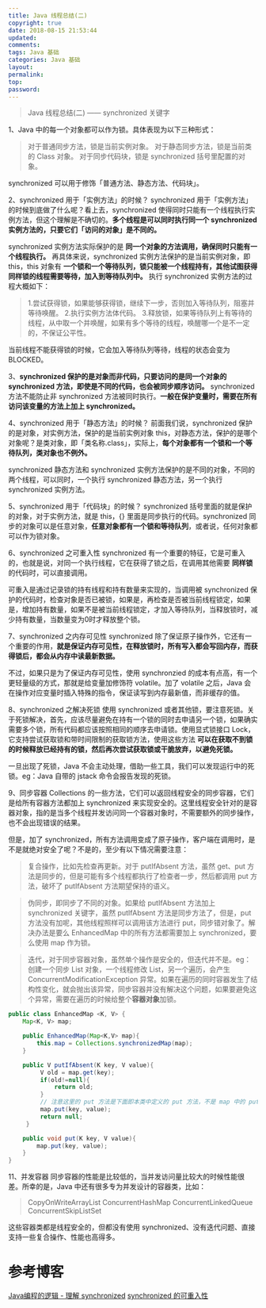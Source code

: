 ```yaml
---
title: Java 线程总结(二)
copyright: true
date: 2018-08-15 21:53:44
updated:
comments:
tags: Java 基础
categories: Java 基础
layout:
permalink:
top:
password:
---
```


<blockquote class="blockquote-center"> Java 线程总结(二) —— synchronized 关键字 </blockquote>

<!-- more -->

1、Java 中的每一个对象都可以作为锁。具体表现为以下三种形式：
> 对于普通同步方法，锁是当前实例对象。
> 对于静态同步方法，锁是当前类的 Class 对象。
> 对于同步代码块，锁是 synchronized 括号里配置的对象。                               

synchronized 可以用于修饰「普通方法、静态方法、代码块」。

2、synchronized 用于「实例方法」的时候？
synchronized 用于「实例方法」的时候到底做了什么呢？看上去，synchronized 使得同时只能有一个线程执行实例方法，但这个理解是不确切的。**多个线程是可以同时执行同一个 synchronized 实例方法的，只要它们「访问的对象」是不同的。**

synchronized 实例方法实际保护的是 **同一个对象的方法调用，确保同时只能有一个线程执行。** 再具体来说，synchronized 实例方法保护的是当前实例对象，即 this，this 对象有 **一个锁和一个等待队列，锁只能被一个线程持有，其他试图获得同样锁的线程需要等待，加入到等待队列中。** 执行 synchronized 实例方法的过程大概如下：
> 1.尝试获得锁，如果能够获得锁，继续下一步，否则加入等待队列，阻塞并等待唤醒。
> 2.执行实例方法体代码。
> 3.释放锁，如果等待队列上有等待的线程，从中取一个并唤醒，如果有多个等待的线程，唤醒哪一个是不一定的，不保证公平性。

当前线程不能获得锁的时候，它会加入等待队列等待，线程的状态会变为 BLOCKED。

3、**synchronized 保护的是对象而非代码，只要访问的是同一个对象的 synchronized 方法，即使是不同的代码，也会被同步顺序访问。** synchronized 方法不能防止非 synchronized 方法被同时执行。**一般在保护变量时，需要在所有访问该变量的方法上加上 synchronized。**

4、synchronized 用于「静态方法」的时候？
前面我们说，synchronized 保护的是对象，对实例方法，保护的是当前实例对象 this，对静态方法，保护的是哪个对象呢？是类对象，即「类名称.class」，实际上，**每个对象都有一个锁和一个等待队列，类对象也不例外。**

synchronized 静态方法和 synchronized 实例方法保护的是不同的对象，不同的两个线程，可以同时，一个执行 synchronized 静态方法，另一个执行 synchronized 实例方法。

5、synchronized 用于「代码块」的时候？
synchronized 括号里面的就是保护的对象，对于实例方法，就是 this，{} 里面是同步执行的代码。synchronized 同步的对象可以是任意对象，**任意对象都有一个锁和等待队列**，或者说，任何对象都可以作为锁对象。


6、synchronized 之可重入性
synchronized 有一个重要的特征，它是可重入的，也就是说，对同一个执行线程，它在获得了锁之后，在调用其他需要 **同样锁** 的代码时，可以直接调用。

可重入是通过记录锁的持有线程和持有数量来实现的，当调用被 synchronized 保护的代码时，检查对象是否已被锁，如果是，再检查是否被当前线程锁定，如果是，增加持有数量，如果不是被当前线程锁定，才加入等待队列，当释放锁时，减少持有数量，当数量变为0时才释放整个锁。

7、synchronized 之内存可见性
synchronized 除了保证原子操作外，它还有一个重要的作用，**就是保证内存可见性，在释放锁时，所有写入都会写回内存，而获得锁后，都会从内存中读最新数据。**

不过，如果只是为了保证内存可见性，使用 synchronzied 的成本有点高，有一个更轻量级的方式，那就是给变量加修饰符 volatile。加了 volatile 之后，Java 会在操作对应变量时插入特殊的指令，保证读写到内存最新值，而非缓存的值。

8、synchronized 之解决死锁
使用 synchronized 或者其他锁，要注意死锁。关于死锁解决，首先，应该尽量避免在持有一个锁的同时去申请另一个锁，如果确实需要多个锁，所有代码都应该按照相同的顺序去申请锁。使用显式锁接口 Lock，它支持尝试获取锁和带时间限制的获取锁方法，使用这些方法 **可以在获取不到锁的时候释放已经持有的锁，然后再次尝试获取锁或干脆放弃，以避免死锁。**

一旦出现了死锁，Java 不会主动处理，借助一些工具，我们可以发现运行中的死锁。eg：Java 自带的 jstack 命令会报告发现的死锁。

9、同步容器
Collections 的一些方法，它们可以返回线程安全的同步容器，它们是给所有容器方法都加上 synchronized 来实现安全的。这里线程安全针对的是容器对象，指的是当多个线程并发访问同一个容器对象时，不需要额外的同步操作，也不会出现错误的结果。

但是，加了 synchronized，所有方法调用变成了原子操作，客户端在调用时，是不是就绝对安全了呢？不是的，至少有以下情况需要注意：
> 复合操作，比如先检查再更新。对于 putIfAbsent 方法，虽然 get、put 方法是同步的，但是可能有多个线程都执行了检查者一步，然后都调用 put 方法，破坏了 putIfAbsent 方法期望保持的语义。    

> 伪同步，即同步了不同的对象。如果给 putIfAbsent 方法加上 synchronized 关键字，虽然 putIfAbsent 方法是同步方法了，但是，put 方法没有加呢，其他线程照样可以调用该方法进行 put，同步错对象了。解决办法是要么 EnhancedMap 中的所有方法都需要加上 synchronized，要么使用 map 作为锁。

> 迭代，对于同步容器对象，虽然单个操作是安全的，但迭代并不是。eg：创建一个同步 List 对象，一个线程修改 List，另一个遍历，会产生 ConcurrentModificationException 异常。如果在遍历的同时容器发生了结构性变化，就会抛出该异常，同步容器并没有解决这个问题，如果要避免这个异常，需要在遍历的时候给整个**容器对象**加锁。  

```Java
public class EnhancedMap <K, V> {
    Map<K, V> map;

    public EnhancedMap(Map<K,V> map){
        this.map = Collections.synchronizedMap(map);
    }

    public V putIfAbsent(K key, V value){
         V old = map.get(key);
         if(old!=null){
             return old;
         }
         // 注意这里的 put 方法是下面即本类中定义的 put 方法，不是 map 中的 put 方法
         map.put(key, value);
         return null;
     }

    public void put(K key, V value){
        map.put(key, value);
    }
}
```

11、并发容器
同步容器的性能是比较低的，当并发访问量比较大的时候性能很差。所幸的是，Java 中还有很多专为并发设计的容器类，比如：

> CopyOnWriteArrayList
> ConcurrentHashMap
> ConcurrentLinkedQueue
> ConcurrentSkipListSet

这些容器类都是线程安全的，但都没有使用 synchronized、没有迭代问题、直接支持一些复合操作、性能也高得多。


# 参考博客
[Java编程的逻辑 - 理解 synchronized](https://www.cnblogs.com/swiftma/p/6399548.html)
[synchronized 的可重入性](https://blog.csdn.net/u010002184/article/details/72938691)
